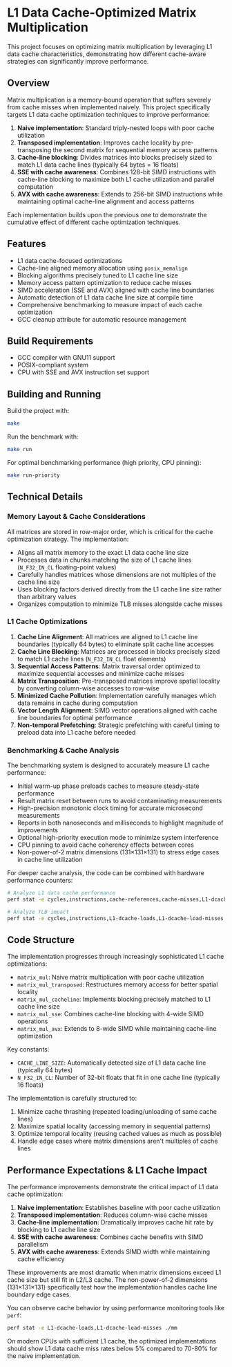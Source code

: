 # L1 Data Cache-Optimized Matrix Multiplication

This project focuses on optimizing matrix multiplication by leveraging L1 data cache characteristics, demonstrating how different cache-aware strategies can significantly improve performance.

## Overview

Matrix multiplication is a memory-bound operation that suffers severely from cache misses when implemented naively. This project specifically targets L1 data cache optimization techniques to improve performance:

1. **Naive implementation**: Standard triply-nested loops with poor cache utilization
2. **Transposed implementation**: Improves cache locality by pre-transposing the second matrix for sequential memory access patterns
3. **Cache-line blocking**: Divides matrices into blocks precisely sized to match L1 data cache lines (typically 64 bytes = 16 floats)
4. **SSE with cache awareness**: Combines 128-bit SIMD instructions with cache-line blocking to maximize both L1 cache utilization and parallel computation
5. **AVX with cache awareness**: Extends to 256-bit SIMD instructions while maintaining optimal cache-line alignment and access patterns

Each implementation builds upon the previous one to demonstrate the cumulative effect of different cache optimization techniques.

## Features

- L1 data cache-focused optimizations
- Cache-line aligned memory allocation using `posix_memalign`
- Blocking algorithms precisely tuned to L1 cache line size
- Memory access pattern optimization to reduce cache misses
- SIMD acceleration (SSE and AVX) aligned with cache line boundaries
- Automatic detection of L1 data cache line size at compile time
- Comprehensive benchmarking to measure impact of each cache optimization
- GCC cleanup attribute for automatic resource management

## Build Requirements

- GCC compiler with GNU11 support
- POSIX-compliant system
- CPU with SSE and AVX instruction set support

## Building and Running

Build the project with:

```bash
make
```

Run the benchmark with:

```bash
make run
```

For optimal benchmarking performance (high priority, CPU pinning):

```bash
make run-priority
```

## Technical Details

### Memory Layout & Cache Considerations

All matrices are stored in row-major order, which is critical for the cache optimization strategy. The implementation:

- Aligns all matrix memory to the exact L1 data cache line size
- Processes data in chunks matching the size of L1 cache lines (`N_F32_IN_CL` floating-point values)
- Carefully handles matrices whose dimensions are not multiples of the cache line size
- Uses blocking factors derived directly from the L1 cache line size rather than arbitrary values
- Organizes computation to minimize TLB misses alongside cache misses

### L1 Cache Optimizations

1. **Cache Line Alignment**: All matrices are aligned to L1 cache line boundaries (typically 64 bytes) to eliminate split cache line accesses
2. **Cache Line Blocking**: Matrices are processed in blocks precisely sized to match L1 cache lines (`N_F32_IN_CL` float elements)
3. **Sequential Access Patterns**: Matrix traversal order optimized to maximize sequential accesses and minimize cache misses
4. **Matrix Transposition**: Pre-transposed matrices improve spatial locality by converting column-wise accesses to row-wise
5. **Minimized Cache Pollution**: Implementation carefully manages which data remains in cache during computation
6. **Vector Length Alignment**: SIMD vector operations aligned with cache line boundaries for optimal performance
7. **Non-temporal Prefetching**: Strategic prefetching with careful timing to preload data into L1 cache before needed

### Benchmarking & Cache Analysis

The benchmarking system is designed to accurately measure L1 cache performance:

- Initial warm-up phase preloads caches to measure steady-state performance
- Result matrix reset between runs to avoid contaminating measurements
- High-precision monotonic clock timing for accurate microsecond measurements
- Reports in both nanoseconds and milliseconds to highlight magnitude of improvements
- Optional high-priority execution mode to minimize system interference
- CPU pinning to avoid cache coherency effects between cores
- Non-power-of-2 matrix dimensions (131×131×131) to stress edge cases in cache line utilization

For deeper cache analysis, the code can be combined with hardware performance counters:

```bash
# Analyze L1 data cache performance
perf stat -e cycles,instructions,cache-references,cache-misses,L1-dcache-loads,L1-dcache-load-misses ./mm

# Analyze TLB impact
perf stat -e cycles,instructions,L1-dcache-loads,L1-dcache-load-misses,dTLB-loads,dTLB-load-misses ./mm
```

## Code Structure

The implementation progresses through increasingly sophisticated L1 cache optimizations:

- `matrix_mul`: Naive matrix multiplication with poor cache utilization
- `matrix_mul_transposed`: Restructures memory access for better spatial locality
- `matrix_mul_cacheline`: Implements blocking precisely matched to L1 cache line size
- `matrix_mul_sse`: Combines cache-line blocking with 4-wide SIMD operations
- `matrix_mul_avx`: Extends to 8-wide SIMD while maintaining cache-line optimization

Key constants:
- `CACHE_LINE_SIZE`: Automatically detected size of L1 data cache line (typically 64 bytes)
- `N_F32_IN_CL`: Number of 32-bit floats that fit in one cache line (typically 16 floats)

The implementation is carefully structured to:
1. Minimize cache thrashing (repeated loading/unloading of same cache lines)
2. Maximize spatial locality (accessing memory in sequential patterns)
3. Optimize temporal locality (reusing cached values as much as possible)
4. Handle edge cases where matrix dimensions aren't multiples of cache lines

## Performance Expectations & L1 Cache Impact

The performance improvements demonstrate the critical impact of L1 data cache optimization:

1. **Naive implementation**: Establishes baseline with poor cache utilization
2. **Transposed implementation**: Reduces column-wise cache misses
3. **Cache-line implementation**: Dramatically improves cache hit rate by blocking to L1 cache line size
4. **SSE with cache awareness**: Combines cache benefits with SIMD parallelism
5. **AVX with cache awareness**: Extends SIMD width while maintaining cache efficiency

These improvements are most dramatic when matrix dimensions exceed L1 cache size but still fit in L2/L3 cache. The non-power-of-2 dimensions (131×131×131) specifically test how the implementation handles cache line boundary edge cases.

You can observe cache behavior by using performance monitoring tools like `perf`:

```bash
perf stat -e L1-dcache-loads,L1-dcache-load-misses ./mm
```

On modern CPUs with sufficient L1 cache, the optimized implementations should show L1 data cache miss rates below 5% compared to 70-80% for the naive implementation.
